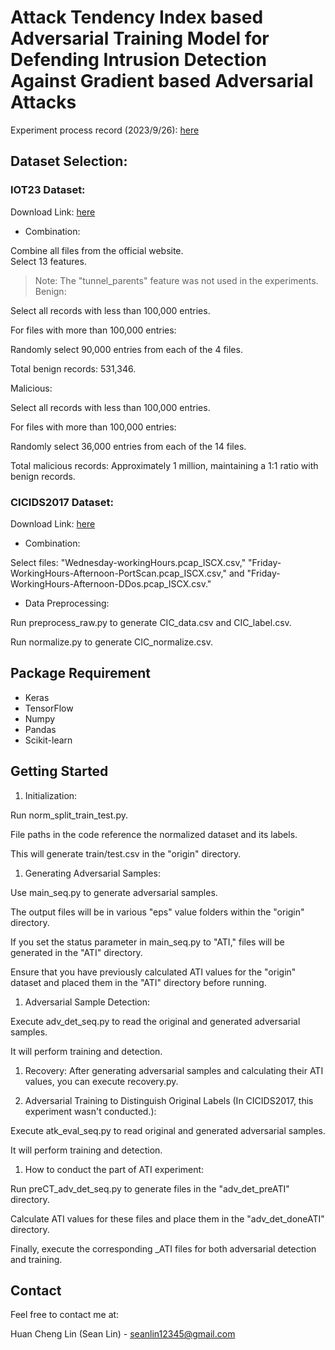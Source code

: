 # Attack Tendency Index based Adversarial Training Model for Defending Intrusion Detection Against Gradient based Adversarial Attacks

 Experiment process record (2023/9/26): [here](https://drive.google.com/file/d/1Rscp5CSS1KwQIVxskUlUuwoMs-IhNGMa/view?usp=sharing) 

## Dataset Selection:

### IOT23 Dataset:

 Download Link: [here](https://drive.google.com/file/d/1T1pCAKYZYwzPH_8fL0Rz4gYrO0NPzif4/view?usp=sharing) 
* Combination:

Combine all files from the official website.  
Select 13 features.  
> Note: The "tunnel_parents" feature was not used in the experiments. 
Benign:  

Select all records with less than 100,000 entries.  

For files with more than 100,000 entries:  

Randomly select 90,000 entries from each of the 4 files.  

Total benign records: 531,346.  

Malicious:  


Select all records with less than 100,000 entries.  

For files with more than 100,000 entries:  

Randomly select 36,000 entries from each of the 14 files.  

Total malicious records: Approximately 1 million, maintaining a 1:1 ratio with benign records.
### CICIDS2017 Dataset:

 Download Link: [here](https://drive.google.com/drive/folders/14KaYkeGKWTrW7f0AR5cOAUEVT-51DDFV?usp=drive_link) 
* Combination:

Select files: "Wednesday-workingHours.pcap_ISCX.csv," "Friday-WorkingHours-Afternoon-PortScan.pcap_ISCX.csv," and "Friday-WorkingHours-Afternoon-DDos.pcap_ISCX.csv."
* Data Preprocessing:

Run preprocess_raw.py to generate CIC_data.csv and CIC_label.csv.  

Run normalize.py to generate CIC_normalize.csv.

## Package Requirement

* Keras
* TensorFlow
* Numpy
* Pandas
* Scikit-learn

## Getting Started

1. Initialization:

Run norm_split_train_test.py.  

File paths in the code reference the normalized dataset and its labels.  

This will generate train/test.csv in the "origin" directory.  

1. Generating Adversarial Samples:

Use main_seq.py to generate adversarial samples.  

The output files will be in various "eps" value folders within the "origin" directory.  

If you set the status parameter in main_seq.py to "ATI," files will be generated in the "ATI" directory.  

Ensure that you have previously calculated ATI values for the "origin" dataset and placed them in the "ATI" directory before running.  

1. Adversarial Sample Detection:

Execute adv_det_seq.py to read the original and generated adversarial samples.  

It will perform training and detection.  

1. Recovery:
After generating adversarial samples and calculating their ATI values, you can execute recovery.py.  

1. Adversarial Training to Distinguish Original Labels (In CICIDS2017, this experiment wasn't conducted.):

Execute atk_eval_seq.py to read original and generated adversarial samples.  

It will perform training and detection.  

1. How to conduct the part of ATI experiment:

Run preCT_adv_det_seq.py to generate files in the "adv_det_preATI" directory.  

Calculate ATI values for these files and place them in the "adv_det_doneATI" directory.  

Finally, execute the corresponding _ATI files for both adversarial detection and training.

## Contact
Feel free to contact me at:  

Huan Cheng Lin (Sean Lin) - seanlin12345@gmail.com

